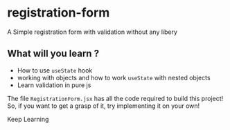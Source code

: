 # registration-form

A Simple registration form with validation without any libery

## What will you learn ?

- How to use `useState` hook
- working with objects and how to work `useState` with nested objects
- Learn validation in pure js

The file `RegistrationForm.jsx` has all the code required to build this project! So, if you want to get a grasp of it, try implementing it on your own!

Keep Learning
